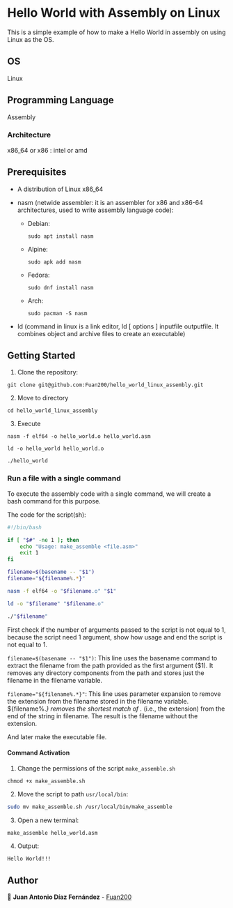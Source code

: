 # Hello World with Assembly on Linux

This is a simple example of how to make a Hello World in assembly on using Linux as the OS.

## OS

Linux

## Programming Language

Assembly

### Architecture

x86_64 or x86 : intel or amd

## Prerequisites

* A distribution of Linux x86_64
* nasm (netwide assembler: it is an assembler for x86 and x86-64 architectures, used to write assembly language code):
  * Debian:
    ```
    sudo apt install nasm
    ```
  * Alpine:
    ```
    sudo apk add nasm
    ```
  * Fedora:
    ```
    sudo dnf install nasm
    ```
  * Arch:
    ```
    sudo pacman -S nasm
    ```

* ld (command in linux is a link editor, ld [ options ] inputfile outputfile. It combines object and archive files to create an executable)

## Getting Started

1. Clone the repository:

``` shell
git clone git@github.com:Fuan200/hello_world_linux_assembly.git
```

2. Move to directory

``` shell
cd hello_world_linux_assembly
```

3. Execute

``` shell
nasm -f elf64 -o hello_world.o hello_world.asm

ld -o hello_world hello_world.o

./hello_world
```

### Run a file with a single command

To execute the assembly code with a single command, we will create a bash command for this purpose.

The code for the script(sh):

``` bash
#!/bin/bash

if [ "$#" -ne 1 ]; then
    echo "Usage: make_assemble <file.asm>"
    exit 1
fi

filename=$(basename -- "$1")
filename="${filename%.*}"

nasm -f elf64 -o "$filename.o" "$1"

ld -o "$filename" "$filename.o"

./"$filename"
```

First check if the number of arguments passed to the script is not equal to 1, because the script need 1 argument, show how usage and end the script is not equal to 1.

`filename=$(basename -- "$1")`: This line uses the basename command to extract the filename from the path provided as the first argument ($1). It removes any directory components from the path and stores just the filename in the filename variable.

`filename="${filename%.*}"`: This line uses parameter expansion to remove the extension from the filename stored in the filename variable. ${filename%.*} removes the shortest match of .* (i.e., the extension) from the end of the string in filename. The result is the filename without the extension.

And later make the executable file.

#### Command Activation

1. Change the permissions of the script `make_assemble.sh`

``` shell
chmod +x make_assemble.sh
```

2. Move the script to path `usr/local/bin`:

``` bash
sudo mv make_assemble.sh /usr/local/bin/make_assemble
```

3. Open a new terminal:

``` bash
make_assemble hello_world.asm
```

4. Output:

```
Hello World!!!
```

## Author

:blue_heart: **Juan Antonio Díaz Fernández** - [Fuan200](https://github.com/Fuan200)